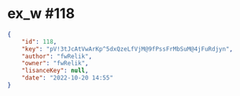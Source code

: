 
# ex_w #118
                
```JSON
{
    "id": 118,
    "key": "pV!3tJcAtVwArKp^5dxQzeLfVjM@9fPssFrMbSuM@4jFuRdjyn",
    "author": "fwRelik",
    "owner": "fwRelik",
    "lisanceKey": null,
    "date": "2022-10-20 14:55"
}
```
